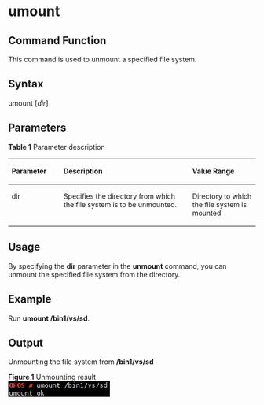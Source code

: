 # umount<a name="EN-US_TOPIC_0000001179965855"></a>

## Command Function<a name="section365125133520"></a>

This command is used to unmount a specified file system.

## Syntax<a name="section9615254123512"></a>

umount \[_dir_\]

## Parameters<a name="section63446577355"></a>

**Table  1**  Parameter description

<a name="table1713mcpsimp"></a>
<table><thead align="left"><tr id="row1719mcpsimp"><th class="cellrowborder" valign="top" width="21%" id="mcps1.2.4.1.1"><p id="p1721mcpsimp"><a name="p1721mcpsimp"></a><a name="p1721mcpsimp"></a><strong id="b18608121184416"><a name="b18608121184416"></a><a name="b18608121184416"></a>Parameter</strong></p>
</th>
<th class="cellrowborder" valign="top" width="52%" id="mcps1.2.4.1.2"><p id="p1723mcpsimp"><a name="p1723mcpsimp"></a><a name="p1723mcpsimp"></a><strong id="b123794114417"><a name="b123794114417"></a><a name="b123794114417"></a>Description</strong></p>
</th>
<th class="cellrowborder" valign="top" width="27%" id="mcps1.2.4.1.3"><p id="p1725mcpsimp"><a name="p1725mcpsimp"></a><a name="p1725mcpsimp"></a><strong id="b8664446440"><a name="b8664446440"></a><a name="b8664446440"></a>Value Range</strong></p>
</th>
</tr>
</thead>
<tbody><tr id="row1726mcpsimp"><td class="cellrowborder" valign="top" width="21%" headers="mcps1.2.4.1.1 "><p id="p1728mcpsimp"><a name="p1728mcpsimp"></a><a name="p1728mcpsimp"></a>dir</p>
</td>
<td class="cellrowborder" valign="top" width="52%" headers="mcps1.2.4.1.2 "><p id="p1730mcpsimp"><a name="p1730mcpsimp"></a><a name="p1730mcpsimp"></a>Specifies the directory from which the file system is to be unmounted.</p>
</td>
<td class="cellrowborder" valign="top" width="27%" headers="mcps1.2.4.1.3 "><p id="p1732mcpsimp"><a name="p1732mcpsimp"></a><a name="p1732mcpsimp"></a>Directory to which the file system is mounted</p>
</td>
</tr>
</tbody>
</table>

## Usage<a name="section92931509368"></a>

By specifying the  **dir**  parameter in the  **unmount**  command, you can unmount the specified file system from the directory.

## Example<a name="section144311323616"></a>

Run  **umount /bin1/vs/sd**.

## Output<a name="section360525113611"></a>

Unmounting the file system from  **/bin1/vs/sd**

**Figure  1**  Unmounting result<a name="fig2304134118557"></a>  
![](figure/unmounting-result.png "unmounting-result")

